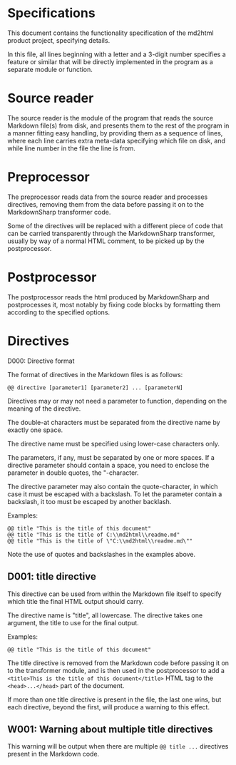 Specifications
==============

This document contains the functionality specification of the
md2html product project, specifying details.

In this file, all lines beginning with a letter and a 3-digit number
specifies a feature or similar that will be directly implemented in
the program as a separate module or function.

Source reader
=============

The source reader is the module of the program that reads the
source Markdown file(s) from disk, and presents them to the
rest of the program in a manner fitting easy handling, by
providing them as a sequence of lines, where each line carries
extra meta-data specifying which file on disk, and while line
number in the file the line is from.

Preprocessor
============

The preprocessor reads data from the source reader and processes
directives, removing them from the data before passing it on to
the MarkdownSharp transformer code.

Some of the directives will be replaced with a different piece
of code that can be carried transparently through the MarkdownSharp
transformer, usually by way of a normal HTML comment, to be
picked up by the postprocessor.

Postprocessor
=============

The postprocessor reads the html produced by MarkdownSharp and
postprocesses it, most notably by fixing code blocks by
formatting them according to the specified options.

Directives
==========

D000: Directive format

The format of directives in the Markdown files is as follows:

    @@ directive [parameter1] [parameter2] ... [parameterN]

Directives may or may not need a parameter to function, depending
on the meaning of the directive.

The double-at characters must be separated from the directive name
by exactly one space.

The directive name must be specified using lower-case characters only.

The parameters, if any, must be separated by one or more spaces. If
a directive parameter should contain a space, you need to enclose
the parameter in double quotes, the "-character.

The directive parameter may also contain the quote-character, in which
case it must be escaped with a backslash. To let the parameter contain
a backslash, it too must be escaped by another backlash.

Examples:

    @@ title "This is the title of this document"
    @@ title "This is the title of C:\\md2html\\readme.md"
    @@ title "This is the title of \"C:\\md2html\\readme.md\""

Note the use of quotes and backslashes in the examples above.

D001: title directive
---------------------

This directive can be used from within the Markdown file itself
to specify which title the final HTML output should carry.

The directive name is "title", all lowercase. The directive takes
one argument, the title to use for the final output.

Examples:

    @@ title "This is the title of this document"

The title directive is removed from the Markdown code before passing
it on to the transformer module, and is then used in the postprocessor
to add a `<title>This is the title of this document</title>` HTML
tag to the `<head>...</head>` part of the document.

If more than one title directive is present in the file, the last
one wins, but each directive, beyond the first, will produce a
warning to this effect.

W001: Warning about multiple title directives
---------------------------------------------

This warning will be output when there are multiple `@@ title ...`
directives present in the Markdown code.